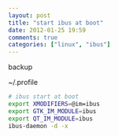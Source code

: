 ```yaml
---
layout: post
title: "start ibus at boot"
date: 2012-01-25 19:59
comments: true
categories: ["linux", "ibus"]
---
```


backup

~/.profile

```sh
# ibus start at boot
export XMODIFIERS=@im=ibus
export GTK_IM_MODULE=ibus
export QT_IM_MODULE=ibus
ibus-daemon -d -x
```
